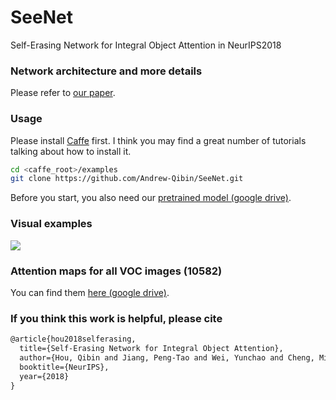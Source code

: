 # SeeNet
Self-Erasing Network for Integral Object Attention in NeurIPS2018


### Network architecture and more details
Please refer to [our paper](https://arxiv.org/pdf/1810.09821.pdf).

### Usage
Please install [Caffe](https://github.com/BVLC/caffe) first. I think you may find a great number of tutorials talking about how to install it.
```bash
cd <caffe_root>/examples
git clone https://github.com/Andrew-Qibin/SeeNet.git
```
Before you start, you also need our [pretrained model (google drive)](https://drive.google.com/open?id=1zMGgStdf8AucFmbHlxDI2Fqxlu6t8GIG).

### Visual examples
![](https://github.com/Andrew-Qibin/SeeNet/blob/master/download.png)


### Attention maps for all VOC images (10582) 
You can find them [here (google drive)](https://drive.google.com/open?id=1RodkkAYilOmBxqUdXab_EMZocUD9hd4G).

### If you think this work is helpful, please cite
```latex
@article{hou2018selferasing,
  title={Self-Erasing Network for Integral Object Attention},
  author={Hou, Qibin and Jiang, Peng-Tao and Wei, Yunchao and Cheng, Ming-Ming},
  booktitle={NeurIPS},
  year={2018}
}
```

